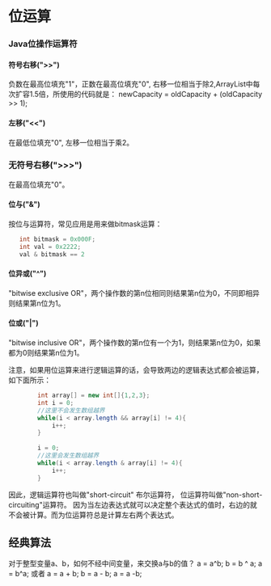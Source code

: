 # 位运算

### Java位操作运算符
#### 符号右移(">>")
负数在最高位填充"1"，正数在最高位填充"0", 右移一位相当于除2,ArrayList中每次扩容1.5倍，所使用的代码就是：
newCapacity = oldCapacity + (oldCapacity >> 1);
#### 左移("<<")
在最低位填充"0", 左移一位相当于乘2。
### 无符号右移(">>>")
在最高位填充"0"。
#### 位与("&")
按位与运算符，常见应用是用来做bitmask运算：
```java
   int bitmask = 0x000F;
   int val = 0x2222;
   val & bitmask == 2
```
#### 位异或("^")
"bitwise exclusive OR"，两个操作数的第n位相同则结果第n位为0，不同即相异则结果第n位为1。

#### 位或("|")
"bitwise inclusive OR"，两个操作数的第n位有一个为1，则结果第n位为0，如果都为0则结果第n位为1。

注意，如果用位运算来进行逻辑运算的话，会导致两边的逻辑表达式都会被运算，如下面所示：
```java
        int array[] = new int[]{1,2,3};
        int i = 0;
        //这里不会发生数组越界
        while(i < array.length && array[i] != 4){
            i++;
        }
       
        i = 0;
        //这里会发生数组越界
        while(i < array.length & array[i] != 4){
            i++;
        }
```
因此，逻辑运算符也叫做"short-circuit" 布尔运算符， 位运算符叫做"non-short-circuiting"运算符。 因为当左边表达式就可以决定整个表达式的值时，右边的就不会被计算。而为位运算符总是计算左右两个表达式。
## 经典算法
对于整型变量a、b，如何不经中间变量，来交换a与b的值？
a = a^b; b = b ^ a; a = b^a; 或者 a = a + b; b = a - b; a = a -b;
